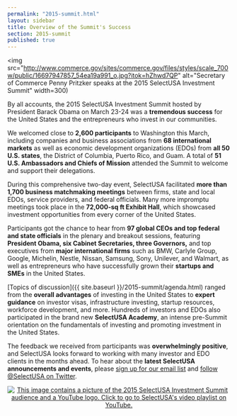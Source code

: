 ```yaml
---
permalink: "2015-summit.html"
layout: sidebar
title: Overview of the Summit's Success
section: 2015-summit
published: true
---
```


<span class="imgright"><img src="http://www.commerce.gov/sites/commerce.gov/files/styles/scale_700w/public/16697947857_54ea19a991_o.jpg?itok=hZhwd7QP" alt="Secretary of Commerce Penny Pritzker speaks at the 2015 SelectUSA Investment Summit" width=300)</span>

By all accounts, the 2015 SelectUSA Investment Summit hosted by President Barack Obama on March 23-24 was a **tremendous success** for the United States and the entrepreneurs who invest in our communities.

We welcomed close to **2,600 participants** to Washington this March, including companies and business associations from **68 international markets** as well as economic development organizations (EDOs) from **all 50 U.S. states**, the District of Columbia, Puerto Rico, and Guam. A total of **51 U.S. Ambassadors and Chiefs of Mission** attended the Summit to welcome and support their delegations.

During this comprehensive two-day event, SelectUSA facilitated **more than 1,700 business matchmaking meetings** between firms, state and local EDOs, service providers, and federal officials. Many more impromptu meetings took place in the **72,000-sq ft Exhibit Hall**, which showcased investment opportunities from every corner of the United States.

Participants got the chance to hear from **97 global CEOs and top federal and state officials** in the plenary and breakout sessions, featuring **President Obama, six Cabinet Secretaries, three Governors,** and top executives from **major international firms** such as BMW, Carlyle Group, Google, Michelin, Nestle, Nissan, Samsung, Sony, Unilever, and Walmart, as well as entrepreneurs who have successfully grown their **startups and SMEs** in the United States.

[Topics of discussion]({{ site.baseurl }}/2015-summit/agenda.html) ranged from the **overall advantages** of investing in the United States to **expert guidance** on investor visas, infrastructure investing, startup resources, workforce development, and more. Hundreds of investors and EDOs also participated in the brand new **SelectUSA Academy**, an intense pre-Summit orientation on the fundamentals of investing and promoting investment in the United States.

The feedback we received from participants was **overwhelmingly positive**, and SelectUSA looks forward to working with many investor and EDO clients in the months ahead. To hear about the **latest SelectUSA announcements and events**, please [sign up for our email list](http://selectusa.commerce.gov/contact-us.html) and [follow @SelectUSA on Twitter](https://twitter.com/SelectUSA).

<center>
<!--
<a href=http://www.flickr.com/photos/selectusa/sets>
<img src="{{ site.baseurl }}/images/summit_flickr_banner.png" alt="This image contains a picture of President Obama and a Flickr logo. Click to go to SelectUSA's photo albums on Flickr.">
</a>
<br/><br/>
-->
<a href=https://www.youtube.com/playlist?list=PLDkhCtEnKilYTHaMOeALEbkuuM0x17V0p>
<img src="{{ site.baseurl }}/images/summit_youtube_banner.png" alt="This image contains a picture of the 2015 SelectUSA Investment Summit audience and a YouTube logo. Click to go to SelectUSA's video playlist on YouTube.">
</a>
</center>
<Br/>
